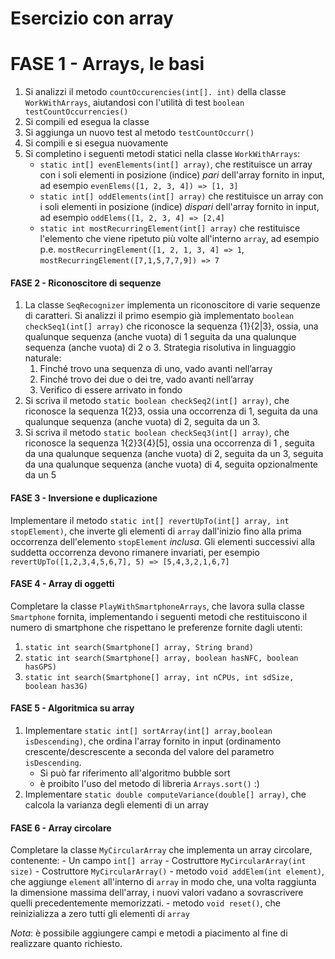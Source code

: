 # Esercizio con array

# FASE 1 - Arrays, le basi

1. Si analizzi il metodo `countOccurencies(int[]. int)` della classe `WorkWithArrays`, aiutandosi con l'utilità di test `boolean testCountOccurrencies()`
2. Si compili ed esegua la classe
3. Si aggiunga un nuovo test al metodo `testCountOccurr()`
4. Si compili e si esegua nuovamente
5. Si completino i seguenti metodi statici nella classe `WorkWithArrays`:
    - `static int[] evenElements(int[] array)`, che restituisce un array con i soli elementi in posizione (indice) *pari* dell'array fornito in input, ad esempio `evenElems([1, 2, 3, 4]) => [1, 3]`
    - `static int[] oddElements(int[] array)` che restituisce un array con i soli elementi in posizione (indice) *dispari* dell'array fornito in input, ad esempio `oddElems([1, 2, 3, 4] => [2,4]`
    - `static int mostRecurringElement(int[] array)` che restituisce l'elemento che viene ripetuto più volte all'interno `array`, ad esempio p.e. `mostRecurringElement([1, 2, 1, 3, 4] => 1`, `mostRecurringElement([7,1,5,7,7,9]) => 7`

#### FASE 2 - Riconoscitore di sequenze

1. La classe `SeqRecognizer` implementa un riconoscitore di varie sequenze di caratteri.
Si analizzi il primo esempio già implementato `boolean checkSeq1(int[] array)` che riconosce la sequenza {1}{2|3},
ossia, una qualunque sequenza (anche vuota) di 1 seguita da una qualunque sequenza (anche vuota) di 2 o 3.
Strategia risolutiva in linguaggio naturale:
    1. Finché trovo una sequenza di uno, vado avanti nell’array
    2. Finché trovo dei due o dei tre, vado avanti nell’array
    3. Verifico di essere arrivato in fondo
2. Si scriva il metodo `static boolean checkSeq2(int[] array)`,
che riconosce la sequenza 1{2}3, ossia una occorrenza di 1, 
seguita da una qualunque sequenza (anche vuota) di 2, seguita da un 3.
3. Si scriva il metodo `static boolean checkSeq3(int[] array)`,
che riconosce la sequenza 1{2}3{4}[5],
ossia una occorrenza di 1 , seguita da una qualunque sequenza (anche vuota) di 2, seguita da un 3,
seguita da una qualunque sequenza (anche vuota) di 4,
seguita opzionalmente da un 5

#### FASE 3 - Inversione e duplicazione

Implementare il metodo `static int[] revertUpTo(int[] array, int stopElement)`,
che inverte gli elementi di `array` dall'inizio fino alla prima occorrenza dell'elemento `stopElement` *inclusa*.
Gli elementi successivi alla suddetta occorrenza devono rimanere invariati, per esempio `revertUpTo([1,2,3,4,5,6,7], 5) => [5,4,3,2,1,6,7]`

#### FASE 4 - Array di oggetti

Completare la classe `PlayWithSmartphoneArrays`, che lavora sulla classe `Smartphone` fornita,
implementando i seguenti metodi che restituiscono il numero di smartphone che rispettano le preferenze fornite dagli utenti:

1. `static int search(Smartphone[] array, String brand)`
2. `static int search(Smartphone[] array, boolean hasNFC, boolean hasGPS)`
3. `static int search(Smartphone[] array, int nCPUs, int sdSize, boolean has3G)`

#### FASE 5 - Algoritmica su array

1. Implementare `static int[] sortArray(int[] array,boolean isDescending)`,
che ordina l'array fornito in input
(ordinamento crescente/descrescente a seconda del valore del parametro `isDescending`.
    - Si può far riferimento all'algoritmo bubble sort
    - è proibito l'uso del metodo di libreria `Arrays.sort()` :)
2. Implementare `static double computeVariance(double[] array)`,
che calcola la varianza degli elementi di un array

#### FASE 6 - Array circolare

Completare la classe `MyCircularArray` che implementa un array circolare, contenente:
    - Un campo `int[] array`
    - Costruttore `MyCircularArray(int size)`
    - Costruttore `MyCircularArray()`
    - metodo `void addElem(int element)`, che aggiunge `element` all'interno di `array` in modo che,
    una volta raggiunta la dimensione massima dell'array,
    i nuovi valori vadano a sovrascrivere quelli precedentemente memorizzati.
    - metodo `void reset()`, che reinizializza a zero tutti gli elementi di `array`

*Nota*: è possibile aggiungere campi e metodi a piacimento al fine di realizzare quanto richiesto.
